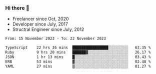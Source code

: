 ### Hi there 👋

- Freelancer since Oct, 2020
- Developer since July, 2017
- Structral Engineer since July, 2012

<!--START_SECTION:waka-->

```txt
From: 15 November 2023 - To: 22 November 2023

TypeScript    22 hrs 36 mins  ████████████████░░░░░░░░░   63.35 %
Ruby          9 hrs 20 mins   ██████▓░░░░░░░░░░░░░░░░░░   26.17 %
JSON          1 hr 13 mins    █░░░░░░░░░░░░░░░░░░░░░░░░   03.43 %
ERB           53 mins         ▓░░░░░░░░░░░░░░░░░░░░░░░░   02.48 %
YAML          27 mins         ▒░░░░░░░░░░░░░░░░░░░░░░░░   01.27 %
```

<!--END_SECTION:waka-->
